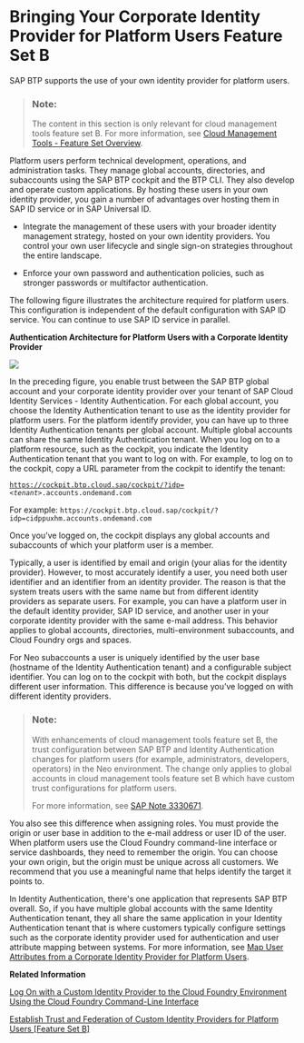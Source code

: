 <!-- loio8980b91c14f9474a9d7c7d831bbad8e9 -->

# Bringing Your Corporate Identity Provider for Platform Users Feature Set B

SAP BTP supports the use of your own identity provider for platform users.

> ### Note:  
> The content in this section is only relevant for cloud management tools feature set B. For more information, see [Cloud Management Tools - Feature Set Overview](https://help.sap.com/viewer/65de2977205c403bbc107264b8eccf4b/Cloud/en-US/caf4e4e23aef4666ad8f125af393dfb2.html).

Platform users perform technical development, operations, and administration tasks. They manage global accounts, directories, and subaccounts using the SAP BTP cockpit and the BTP CLI. They also develop and operate custom applications. By hosting these users in your own identity provider, you gain a number of advantages over hosting them in SAP ID service or in SAP Universal ID.

-   Integrate the management of these users with your broader identity management strategy, hosted on your own identity providers. You control your own user lifecycle and single sign-on strategies throughout the entire landscape.

-   Enforce your own password and authentication policies, such as stronger passwords or multifactor authentication.


The following figure illustrates the architecture required for platform users. This configuration is independent of the default configuration with SAP ID service. You can continue to use SAP ID service in parallel.

  
  
**Authentication Architecture for Platform Users with a Corporate Identity Provider**



![](images/SAP_BTP_Account_Mapping_e29be15.png)

In the preceding figure, you enable trust between the SAP BTP global account and your corporate identity provider over your tenant of SAP Cloud Identity Services - Identity Authentication. For each global account, you choose the Identity Authentication tenant to use as the identity provider for platform users. For the platform identify provider, you can have up to three Identity Authentication tenants per global account. Multiple global accounts can share the same Identity Authentication tenant. When you log on to a platform resource, such as the cockpit, you indicate the Identity Authentication tenant that you want to log on with. For example, to log on to the cockpit, copy a URL parameter from the cockpit to identify the tenant:

<code>https://cockpit.btp.cloud.sap/cockpit/?idp=<i class="varname">&lt;tenant&gt;</i>.accounts.ondemand.com</code>

For example: `https://cockpit.btp.cloud.sap/cockpit/?idp=cidppuxhm.accounts.ondemand.com`

Once you’ve logged on, the cockpit displays any global accounts and subaccounts of which your platform user is a member.

Typically, a user is identified by email and origin \(your alias for the identity provider\). However, to most accurately identify a user, you need both user identifier and an identifier from an identity provider. The reason is that the system treats users with the same name but from different identity providers as separate users. For example, you can have a platform user in the default identity provider, SAP ID service, and another user in your corporate identity provider with the same e-mail address. This behavior applies to global accounts, directories, multi-environment subaccounts, and Cloud Foundry orgs and spaces.

For Neo subaccounts a user is uniquely identified by the user base \(hostname of the Identity Authentication tenant\) and a configurable subject identifier. You can log on to the cockpit with both, but the cockpit displays different user information. This difference is because you’ve logged on with different identity providers.

> ### Note:  
> With enhancements of cloud management tools feature set B, the trust configuration between SAP BTP and Identity Authentication changes for platform users \(for example, administrators, developers, operators\) in the Neo environment. The change only applies to global accounts in cloud management tools feature set B which have custom trust configurations for platform users.
> 
> For more information, see [SAP Note 3330671](https://launchpad.support.sap.com/#/notes/3330671).

You also see this difference when assigning roles. You must provide the origin or user base in addition to the e-mail address or user ID of the user. When platform users use the Cloud Foundry command-line interface or service dashboards, they need to remember the origin. You can choose your own origin, but the origin must be unique across all customers. We recommend that you use a meaningful name that helps identify the target it points to.

In Identity Authentication, there's one application that represents SAP BTP overall. So, if you have multiple global accounts with the same Identity Authentication tenant, they all share the same application in your Identity Authentication tenant that is where customers typically configure settings such as the corporate identity provider used for authentication and user attribute mapping between systems. For more information, see [Map User Attributes from a Corporate Identity Provider for Platform Users](../50-administration-and-ops/map-user-attributes-from-a-corporate-identity-provider-for-platform-users-40c2e54.md).

**Related Information**  


[Log On with a Custom Identity Provider to the Cloud Foundry Environment Using the Cloud Foundry Command-Line Interface](../50-administration-and-ops/log-on-with-a-custom-identity-provider-to-the-cloud-foundry-environment-using-the-cloud-d477618.md "Learn how to use different methods to log on to Cloud Foundry using a custom identity provider (IdP).")

[Establish Trust and Federation of Custom Identity Providers for Platform Users \[Feature Set B\]](../50-administration-and-ops/establish-trust-and-federation-of-custom-identity-providers-for-platform-users-feature-c368984.md "You want to use a custom identity provider for the platform users of SAP BTP in different environments and at the different account levels: global account, directory, and subaccount. By default, platform users in multi-environment subaccounts are users in the default identity provider.")

